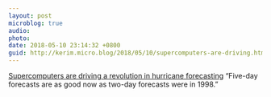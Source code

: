 ```yaml
---
layout: post
microblog: true
audio: 
photo: 
date: 2018-05-10 23:14:32 +0800
guid: http://kerim.micro.blog/2018/05/10/supercomputers-are-driving.html
---
```

[Supercomputers are driving a revolution in hurricane forecasting](https://arstechnica.com/science/2018/05/hurricane-forecasts-have-gotten-insanely-better-over-the-last-20-years/) “Five-day forecasts are as good now as two-day forecasts were in 1998.”
